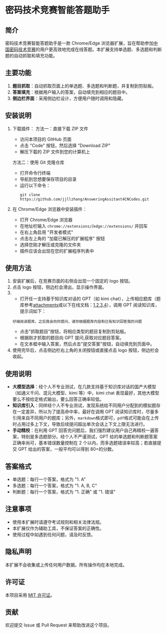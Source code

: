 # 密码技术竞赛智能答题助手

## 简介

密码技术竞赛智能答题助手是一款 Chrome/Edge 浏览器扩展，旨在帮助参加[中国密码技术竞赛](https://chinacodes.com.cn)的用户更高效地完成在线答题。本扩展支持单选题、多选题和判断题的自动抓取和填充功能。

## 主要功能

1. **题目抓取**：自动抓取页面上的单选题、多选题和判断题，并复制到剪贴板。
2. **答案填充**：根据用户输入的答案，自动填充到相应的题目中。
3. **侧边栏界面**：采用侧边栏设计，方便用户随时调用和隐藏。

## 安装说明

1. 下载插件：
   方法一：直接下载 ZIP 文件

   - 访问本项目的 GitHub 页面
   - 点击 "Code" 按钮，然后选择 "Download ZIP"
   - 解压下载的 ZIP 文件到您的计算机上

   方法二：使用 Git 克隆仓库

   - 打开命令行终端
   - 导航到您想要保存项目的目录
   - 运行以下命令：
     ```
     git clone https://github.com/jjllzhang/AnsweringAssitant4CNCodes.git
     ```

2. 在 Chrome/Edge 浏览器中安装插件：
   - 打开 Chrome/Edge 浏览器
   - 在地址栏输入 `chrome://extensions/`/`edge://extensions/` 并回车
   - 在右上角启用 "开发者模式"
   - 点击左上角的 "加载已解压的扩展程序" 按钮
   - 选择您刚才解压或克隆的文件夹
   - 插件应该会出现在您的扩展程序列表中

## 使用方法

1. 安装扩展后，在竞赛页面的右侧会出现一个固定的 logo 按钮。
2. 点击 logo 按钮，侧边栏会滑出，显示操作界面。
3. - 打开任一支持基于知识库对话的 GPT（如 kimi chat），上传相应题库（题库参考[attachments](./attachments)或以下在线文档：[1](https://notes.sjtu.edu.cn/9GP6lZNgSp6xY9-azlv4eg),[2](https://notes.sjtu.edu.cn/s/byv9okec4),[3](https://notes.sjtu.edu.cn/s/SzxZknezu),[4](https://notes.sjtu.edu.cn/s/UKMHmRJoU)），调用 GPT 阅读知识库，提示词如下：
   ```
   仔细阅读题库，之后我会向你提问，请你根据题库内容和已有知识回答我的问题
   ```
   - 点击"抓取题目"按钮，将相应类型的题目复制到剪贴板。
   - 根据刚才抓取的题目向 GPT 提问,获取对应题目答案。
   - 在文本框中输入答案，然后点击"提交答案"按钮，自动填充到页面中。
4. 使用完毕后，点击侧边栏右上角的关闭按钮或直接点击 logo 按钮，侧边栏会收起。

## 使用说明

- **大模型选择**：经个人不专业测试，在几款支持基于知识库对话的国产大模型（如通义千问、混元大模型、kimi 等）中，kimi chat 表现最好，其他大模型要么不按给定格式输出，要么回答正确率较低。
- **知识库引入**：同样经个人不专业测试，发现系统给不同用户分配到的模拟题存在一定差异，所以为了提高命中率，最好在调用 GPT 阅读知识库时，尽量多引用来自不同用户的题库；另外，`markdown`格式即可，`pdf`格式可能会在上传时占用过多上下文，导致后续提问超出单次会话上下文上限无法进行。
- **手动精校**：在利用 GPT 回答完问题后，我们强烈建议用户自己再精校一遍答案，特别是多选题部分。经个人不严谨测试，GPT 给的单选题和判断题答案正确率尚可，基本错误数量控制在 2 个以内，而多选题错误率较高；若直接提交 GPT 给出的答案，一般平均可以得到 80+的分数。

## 答案格式

- 单选题：每行一个答案，格式为 "1. A"
- 多选题：每行一个答案，格式为 "1. A, B, C"
- 判断题：每行一个答案，格式为 "1. 正确" 或 "1. 错误"

## 注意事项

- 使用本扩展时请遵守考试规则和相关法律法规。
- 本扩展仅作为辅助工具，不保证答案的正确性。
- 使用过程中如遇到任何问题，请及时反馈。

## 隐私声明

本扩展不会收集或上传任何用户数据。所有操作均在本地完成。

## 许可证

本项目采用 [MIT 许可证](LICENSE)。

## 贡献

欢迎提交 Issue 或 Pull Request 来帮助改进这个项目。
